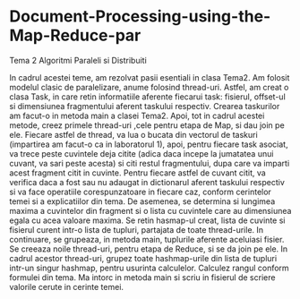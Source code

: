 # Document-Processing-using-the-Map-Reduce-par
Tema 2 Algoritmi Paraleli si Distribuiti

In cadrul acestei teme, am rezolvat pasii esentiali in clasa Tema2. Am folosit modelul clasic de paralelizare, anume
folosind thread-uri. Astfel, am creat o clasa Task, in care retin informatiile aferente fiecarui task: fisierul,
offset-ul si dimensiunea fragmentului aferent taskului respectiv. Crearea taskurilor am facut-o in metoda main a clasei
Tema2. Apoi, tot in cadrul acestei metode, creez primele thread-uri ,cele pentru etapa de Map, si dau join pe ele.
Fiecare astfel de thread, va lua o bucata din vectorul de taskuri (impartirea am facut-o ca in laboratorul 1), apoi,
pentru fiecare task asociat, va trece peste cuvintele deja citite (adica daca incepe la jumatatea unui cuvant, va sari
 peste acesta) si citi restul fragmentului, dupa care va imparti acest fragment citit in cuvinte. Pentru fiecare astfel
 de cuvant citit, va verifica daca a fost sau nu adaugat in dictionarul aferent taskului respectiv si va face operatiile
 corespunzatoare in fiecare caz, conform cerintelor temei si a explicatiilor din tema. De asemenea, se determina si
 lungimea maxima a cuvintelor din fragment si o lista cu cuvintele care au dimensiunea egala cu acea valoare maxima.
Se retin hasmap-ul creat, lista de cuvinte si fisierul curent intr-o lista de tupluri, partajata de toate thread-urile.
In continuare, se grupeaza, in metoda main, tuplurile aferente aceluiasi fisier. Se creeaza noile thread-uri, pentru
etapa de Reduce, si se da join pe ele. In cadrul acestor thread-uri, grupez toate hashmap-urile din lista de tupluri
intr-un singur hashmap, pentru usurinta calculelor. Calculez rangul conform formulei din tema. Ma intorc in metoda main
si scriu in fisierul de scriere valorile cerute in cerinte temei.
